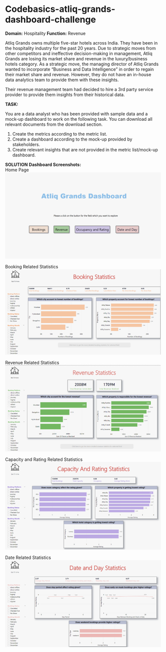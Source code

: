 # Codebasics-atliq-grands-dashboard-challenge

**Domain:**  Hospitality      **Function:** Revenue

Atliq Grands owns multiple five-star hotels across India. They have been in the hospitality industry for the past 20 years. Due to strategic moves from other competitors and ineffective decision-making in management, Atliq Grands are losing its market share and revenue in the luxury/business hotels category. As a strategic move, the managing director of Atliq Grands wanted to incorporate “Business and Data Intelligence” in order to regain their market share and revenue. However, they do not have an in-house data analytics team to provide them with these insights.

Their revenue management team had decided to hire a 3rd party service provider to provide them insights from their historical data.

**TASK:**  

You are a data analyst who has been provided with sample data and a mock-up dashboard to work on the following task. You can download all relevant documents from the download section.

1. Create the metrics according to the metric list.
2. Create a dashboard according to the mock-up provided by stakeholders.
3. Create relevant insights that are not provided in the metric list/mock-up dashboard.

**SOLUTION**
**Dashboard Screenshots:**  
 Home Page
![](Dashboard_Screenshots/HomePage.png)

Booking Related Statistics
![](Dashboard_Screenshots/BookingStats.png)

Revenue Related Statistics
![](Dashboard_Screenshots/RevenueStats.png)

Capacity and Rating Related Statistics
![](Dashboard_Screenshots/CapacityAndRatingStats.png)

Date Related Statistics
![](Dashboard_Screenshots/DateRelatedStats.png)

